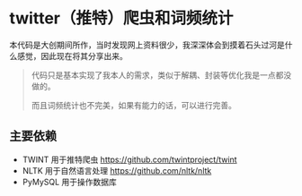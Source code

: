 # twitter（推特）爬虫和词频统计

本代码是大创期间所作，当时发现网上资料很少，我深深体会到摸着石头过河是什么感觉，因此现在将其分享出来。

> 代码只是基本实现了我本人的需求，类似于解耦、封装等优化我是一点都没做的。
>
> 而且词频统计也不完美，如果有能力的话，可以进行完善。

## 主要依赖

+ TWINT 用于推特爬虫 <https://github.com/twintproject/twint>
+ NLTK 用于自然语言处理 <https://github.com/nltk/nltk>
+ PyMySQL 用于操作数据库
